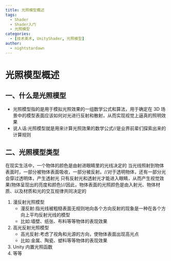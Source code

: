 ```yaml
---
title: 光照模型概述
tags:
  - Shader
  - Shader入门
  - 光照模型
categories:
  - [技术美术, UnityShader, 光照模型]
author:
  - nightstardawn
---
```


# 光照模型概述

## 一、什么是光照模型

- 光照模型指的是用于模拟光照效果的一组数学公式和算法，用于确定在 3D 场景中的模型表面应该如何对光进行反射和散射，从而实现视觉上逼真的照明效果
- 说人话:光照模型就是用来计算光照效果的数学公式//是业界前辈们探索出来的计算规则

## 二、光照模型类型

在现实生活中，一个物体的颜色是由射进眼睛里的光线决定的
当光线照射到物体表面时，一部分被物体表面吸收，一部分被反射。//对于透明物体，还有一部分光会穿过透明体，产生透射光
只有反射光和透射光才能进入眼睛，从而产生视觉效果(物体呈现出的亮度和颜色)//因此，物体表面的光照颜色是由入射光、物体材质、以及材质和光的交互规律共同决定的

1. 漫反射光照模型
   - 漫反射:指光线被粗糙表面无规则地向各个方向反射的现象是一种在各个方向上平均反射光线的模型
   - 比如:墙壁、纸张、布料等等物体的表现效果
2. 高光反射光照模型
   - 高光反射:考虑了视角和光源的方向，使物体表面出现高光点
   - 比如:金属、陶瓷、塑料等等物体的表现效果
3. Unity 内置光照函数
4. 等等
